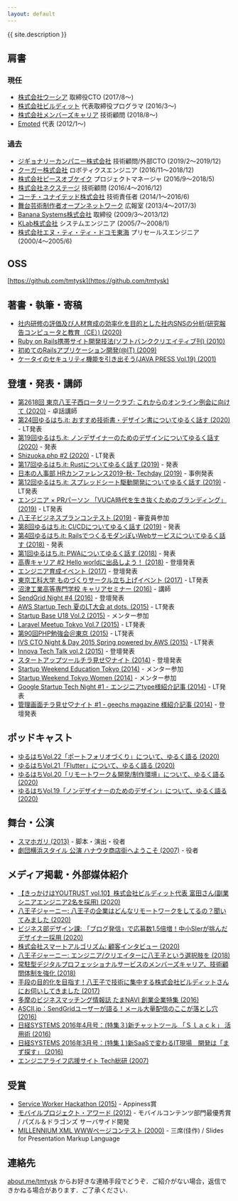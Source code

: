 ```yaml
---
layout: default
---
```


{{ site.description }}

## 肩書

### 現任

* [株式会社ウーシア](https://ousia.me) 取締役CTO (2017/8〜)
* [株式会社ビルディット](https://bldt.jp) 代表取締役プログラマ (2016/3〜)
* [株式会社メンバーズキャリア](https://www.memberscareer.co.jp/) 技術顧問 (2018/8〜)
* [Emoted](http://emoted.in) 代表 (2012/1〜)

### 過去

* [ジギョナリーカンパニー株式会社](http://www.jigyonary.com/) 技術顧問/外部CTO (2019/2〜2019/12)
* [クーガー株式会社](http://www.couger.co.jp/) ロボティクスエンジニア (2016/11〜2018/12)
* [株式会社ピースオブケイク](https://www.pieceofcake.co.jp/) プロジェクトマネージャ (2016/9〜2018/5)
* [株式会社ネクステージ](http://i-nextage.co.jp) 技術顧問 (2016/4〜2016/12)
* [コーチ・ユナイテッド株式会社](http://cunited.jp) 技術責任者 (2014/1〜2016/6)
* [舞台芸術制作者オープンネットワーク](http://onpam.net) 広報室 (2013/4〜2017/3)
* [Banana Systems株式会社](http://banana.systems/) 取締役 (2009/3〜2013/12)
* [KLab株式会社](http://www.klab.com/) システムエンジニア (2005/7〜2008/1)
* [株式会社エヌ・ティ・ティ・ドコモ東海](http://www.nttdocomo.co.jp/) プリセールスエンジニア (2000/4〜2005/6)

## OSS

[https://github.com/tmtysk](https://github.com/tmtysk)

## 著書・執筆・寄稿

* [社内研修の評価及び人材育成の効率化を目的とした社内SNSの分析(研究報告コンピュータと教育（CE）) (2020)](https://ipsj.ixsq.nii.ac.jp/ej/?action=pages_view_main&active_action=repository_view_main_item_detail&item_id=204195&item_no=1&page_id=13&block_id=8)
* [Ruby on Rails携帯サイト開発技法(ソフトバンククリエイティブ刊) (2010)](http://www.amazon.co.jp/dp/4797358785)
* [初めてのRailsアプリケーション開発(@IT) (2009)](http://www.atmarkit.co.jp/fcoding/articles/3rdrail/01/3rdrail01a.html)
* [ケータイのセキュリティ機能を引き出そう(JAVA PRESS Vol.19) (2001)](http://gihyo.jp/magazine/javapress)

## 登壇・発表・講師

* [第2618回 東京八王子西ロータリークラブ: これからのオンライン例会に向けて (2020)](http://www.hachioji-west-rc.org/report2021/weekly2021-7.pdf) - 卓話講師
* [第24回ゆるはち.it: おすすめ技術書・デザイン書についてゆるく話す (2020)](https://yuruhachi-it.connpass.com/event/192478/) - LT発表
* [第19回ゆるはち.it: ノンデザイナーのためのデザインについてゆるく話す (2020)](https://yuruhachi-it.connpass.com/event/174196/) - 発表
* [Shizuoka.php #2 (2020)](https://shizuokaphp.connpass.com/event/158145/) - LT発表
* [第17回ゆるはち.it: Rustについてゆるく話す (2019)](https://yuruhachi-it.connpass.com/event/158723/) - 発表
* [日本の人事部 HRカンファレンス2019-秋- Techday (2019)](https://jinjibu.jp/hr-conference/report/r201911/report.php?sid=1706) - 事例発表
* [第12回ゆるはち.it: スプレッドシート駆動開発についてゆるく話す (2019)](https://yuruhachi-it.connpass.com/event/137255/) - LT発表
* [エンジニア × PRパーソン 「VUCA時代を生き抜くためのブランディング」 (2019)](https://connpass.com/event/137915/) - LT発表
* [八王子ビジネスプランコンテスト (2019)](https://gp.8kikaku.com/) - 審査員参加
* [第8回ゆるはち.it: CI/CDについてゆるく話す (2019)](https://yuruhachi-it.connpass.com/event/123888/) - 発表
* [第4回ゆるはち.it: RailsでつくるモダンぽいWebサービスについてゆるく話す (2018)](https://yuruhachi-it.connpass.com/event/107596/) - 発表
* [第1回ゆるはち.it: PWAについてゆるく話す (2018)](https://yuruhachi-it.connpass.com/event/96878/) - 発表
* [高専キャリア #2 Hello worldに出品しよう！ (2018)](https://kosen-career.connpass.com/event/83381/) - 登壇発表
* [エンジニア育成イベント (2017)](https://speakerdeck.com/tmtysk/enziniayu-cheng-falsechang-dukuriniguan-surujin-bu-gong-you) - 登壇発表
* [東京工科大学 ものづくりサークル立ち上げイベント (2017)](https://www.facebook.com/builditinc/photos/a.387173854953558.1073741828.353885601615717/495393890798220/) - LT発表
* [沼津工業高等専門学校 キャリアセミナー (2016)](http://medium.com/@yosuketomita/16bc1d361eb) - 講師
* [SendGrid Night #4 (2016)](https://speakerdeck.com/tmtysk/sendgrid-night-number-4-case-study-on-cyta-dot-jp) - 登壇発表
* [AWS Startup Tech 夏のLT大会 at dots. (2015)](http://aws.typepad.com/sajp/2015/09/aws-startup-tech-lt-2015-summuer-at-dots.html) - LT発表
* [Startup Base U18 Vol.2 (2015)](http://startupbase-u18.com/judges/) - メンター参加
* [Laravel Meetup Tokyo Vol.7 (2015)](https://laravel.doorkeeper.jp/events/26085) - LT発表
* [第90回PHP勉強会＠東京 (2015)](https://phpstudy.doorkeeper.jp/events/24912) - LT発表
* [IVS CTO Night & Day 2015 Spring powered by AWS (2015)](http://aws.typepad.com/sajp/2015/06/ivs-cto-night-day-2015-spring-powered-by-aws.html) - LT発表
* [Innova Tech Talk vol.2 (2015)](http://tech.innova-jp.com/event-20150514/) - 登壇発表
* [スタートアップツールチラ見せ♡ナイト (2014)](https://coedo-dev.doorkeeper.jp/events/17922) - 登壇発表
* [Startup Weekend Education Tokyo (2014)](https://swtokyo.doorkeeper.jp/) - メンター参加
* [Startup Weekend Tokyo Women (2014)](https://swtokyo.doorkeeper.jp/) - メンター参加
* [Google Startup Tech Night #1 - エンジニアtype様紹介記事 (2014)](http://engineer.typemag.jp/article/startuptechnight) - LT発表
* [管理画面チラ見せ♡ナイト #1 - geechs magazine 様紹介記事 (2014)](http://geechs-magazine.com/2685) - 登壇発表

## ポッドキャスト

* [ゆるはちVol.22「ポートフォリオづくり」について、ゆるく語る (2020)](https://soundcloud.com/builditinc/vol22)
* [ゆるはちVol.21「Flutter」について、ゆるく語る (2020)](https://soundcloud.com/builditinc/vol21)
* [ゆるはちVol.20「リモートワーク＆開発/制作環境」について、ゆるく語る (2020)](https://soundcloud.com/builditinc/vol20)
* [ゆるはちVol.19「ノンデザイナーのためのデザイン」について、ゆるく語る (2020)](https://soundcloud.com/builditinc/vol19)

## 舞台・公演

* [スマホガリ (2013)](http://emoted.in/post/50909538425/) - 脚本・演出・役者
* [劇団横浜スタイル 公演 ハナウタ商店街へようこそ (2007)](https://www.hamakei.com/headline/2901/) - 役者

## メディア掲載・外部媒体紹介

* [【きっかけはYOUTRUST vol.10】株式会社ビルディット代表 富田さん(副業シニアエンジニア2名を採用) (2020)](https://note.com/youtrust_lab/n/nd90342e57500)
* [八王子ジャーニー: 八王子の企業はどんなリモートワークをしてるの？聞いてみました (2020)](https://8dabe.com/2020/07/31/bldt-4/)
* [ビジネス部デザイン課: 「ブログ発信」で応募数1.5倍増！中小SIerが挑んだデザイナー採用 (2020)](https://bizdez.vivivit.com/recruitment/280773)
* [株式会社スマートアルゴリズム: 顧客インタビュー (2020)](https://smartalgorithm.co.jp/success/buildit/)
* [八王子ジャーニー: エンジニア/クリエイターに八王子という選択肢を (2018)](https://8dabe.com/2018/12/11/bldt-2/)
* [常駐型デジタルプロフェッショナルサービスのメンバーズキャリア、技術顧問体制を強化 (2018)](https://prtimes.jp/main/html/rd/p/000000001.000036425.html)
* [手段の目的化を目指す！八王子で技術に集中する株式会社ビルディットさんにお伺いしてきました (2017)](http://lantern.builderscon.io/entry/2017/05/22/090000)
* [多摩のビジネスマッチング情報誌 たまNAVI 創業企業特集 (2016)](https://ebook.ebook7.jp/html/tamashin/2841/#8)
* [ASCII.jp：SendGridユーザーが語る！メール大量配信のここが落とし穴 (2016)](http://ascii.jp/elem/000/001/124/1124296/)
* [日経SYSTEMS 2016年4月号：(特集３)新チャットツール 「Ｓｌａｃｋ」 活用術 (2016)](http://ec.nikkeibp.co.jp/item/backno/OS0276.html)
* [日経SYSTEMS 2016年3月号：(特集１)新SaaSで変わるIT現場　開発は「まず探す」 (2016)](http://ec.nikkeibp.co.jp/item/backno/OS0275.html)
* [エンジニアライフ応援サイト Tech総研 (2007)](https://next.rikunabi.com/tech/docs/ct_s03600.jsp?p=001119)

## 受賞

* [Service Worker Hackathon (2015)](https://developers-jp.googleblog.com/2015/03/service-worker.html) - Appiness賞
* [モバイルプロジェクト・アワード (2012)](https://www.mcf.or.jp/mpa/2012/winner/index.htm) - モバイルコンテンツ部門最優秀賞 / パズル＆ドラゴンズ サーバサイド開発
* [MILLENNIUM XML WWWページコンテスト (2000)](http://www.xml.gr.jp/event/2000contest/contest.html) - 三席(佳作) / Slides for Presentation Markup Language

## 連絡先

[about.me/tmtysk](https://about.me/tmtysk) からお好きな連絡手段でどうぞ．ご紹介がない場合，返信できかねる場合があります．ご了承ください．

